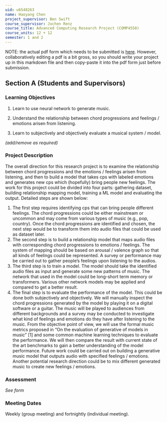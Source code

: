 ```yaml
---
uid: u6548263
name: Haoyang Chen
project_supervisor: Ben Swift
course_supervisor: Jochen Renz
course_title: Advanced Computing Research Project (COMP4550)
course_units: 12 + 12 
semester: 1 and 2
---
```


NOTE: the actual pdf form which needs to be submitted is
[here](http://courses.cecs.anu.edu.au/courses/CSPROJECTS/Independent_Study_Contract.pdf).
However, collaboratively editing a pdf is a bit gross, so you should write your
project up in this markdown file and then copy-paste it into the pdf form just
before submission.

## Section A (Students and Supervisors)

### Learning Objectives

1. Learn to use neural network to generate music.

2. Understand the relationship between chord progressions and feelings / emotions arisen from listening.

3. Learn to subjectively and objectively evaluate a musical system / model.

_(add/remove as required)_

### Project Description

The overall direction for this research project is to examine the relationship between chord progressions and the emotions / feelings arisen from listening, and then to build a model that takes cps with labeled emotions and generates new cps which (hopefully) bring people new feelings.
The work for this project could be divided into four parts: gathering dataset, building relationship mapping model, training a ML model and evaluating the output. Detailed steps are shown below:
1. The first step requires identifying cps that can bring people different feelings. The chord progressions could be either mainstream or uncommon and may come from various types of music (e.g., pop, country). Once the chord progressions are identified and chosen, the next step would be to transform them into audio files that could be used as dataset later.
2. The second step is to build a relationship model that maps audio files with corresponding chord progressions to emotions / feelings. The system of mapping should be based on arousal / valence graph so that all kinds of feelings could be represented. A survey or performance may be carried out to gather people’s feelings upon listening to the audios.
3. The third step is to train a model. The model should take the identified audio files as input and generate some new patterns of music. The network that used in the model could be long-short term memory or transformers. Various other network models may be applied and compared to get a better result.
4. The final step is to evaluate the performance of the model. This could be done both subjectively and objectively. We will manually inspect the chord progressions generated by the model by playing it on a digital software or a guitar. The music will be played to audiences from different backgrounds and a survey may be conducted to investigate what kind of feelings and emotions do they have after listening to the music. From the objective point of view, we will use the formal music metrics proposed in “On the evaluation of generative of models in music” [1] and some common machine learning techniques to evaluate the performance. We will then compare the result with current state of the art benchmarks to gain a better understanding of the model performance.
Future work could be carried out on building a generative music model that outputs audio with specified feelings / emotions. Another potential research direction could be to mix different generated music to create new feelings / emotions.


### Assessment

_See form_

### Meeting Dates

Weekly (group meeting) and fortnightly (individual meeting).
